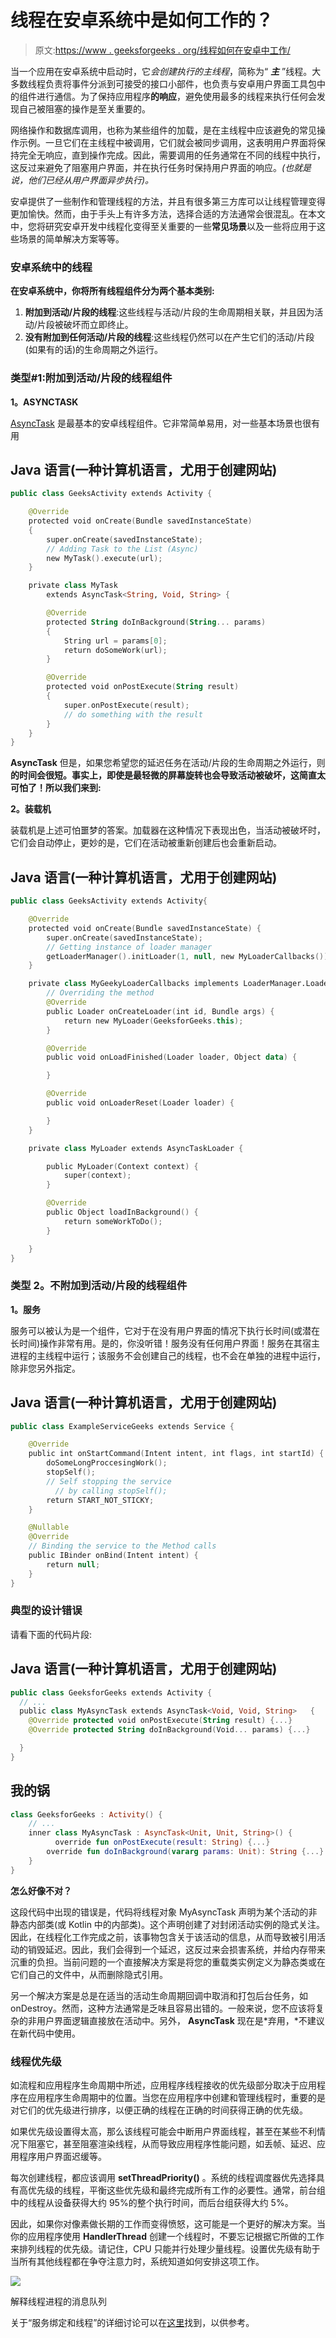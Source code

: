 # 线程在安卓系统中是如何工作的？

> 原文:[https://www . geeksforgeeks . org/线程如何在安卓中工作/](https://www.geeksforgeeks.org/how-does-threading-work-in-android/)

当一个应用在安卓系统中启动时，它*会创建执行的主线程*，简称为“ ***主*** ”线程。大多数线程负责将事件分派到可接受的接口小部件，也负责与安卓用户界面工具包中的组件进行通信。为了保持应用程序**的响应**，避免使用最多的线程来执行任何会发现自己被阻塞的操作是至关重要的。

网络操作和数据库调用，也称为某些组件的加载，是在主线程中应该避免的常见操作示例。一旦它们在主线程中被调用，它们就会被同步调用，这表明用户界面将保持完全无响应，直到操作完成。因此，需要调用的任务通常在不同的线程中执行，这反过来避免了阻塞用户界面，并在执行任务时保持用户界面的响应。*(也就是说，他们已经从用户界面异步执行)。*

安卓提供了一些制作和管理线程的方法，并且有很多第三方库可以让线程管理变得更加愉快。然而，由于手头上有许多方法，选择合适的方法通常会很混乱。在本文中，您将研究安卓开发中线程化变得至关重要的一些**常见场景**以及一些将应用于这些场景的简单解决方案等等。

### 安卓系统中的线程

**在安卓系统中，你将所有线程组件分为两个基本类别:**

1.  **附加到活动/片段的线程**:这些线程与活动/片段的生命周期相关联，并且因为活动/片段被破坏而立即终止。
2.  **没有附加到任何活动/片段的线程**:这些线程仍然可以在产生它们的活动/片段(如果有的话)的生命周期之外运行。

### 类型#1:附加到活动/片段的线程组件

**1。ASYNCTASK**

[AsyncTask](https://www.geeksforgeeks.org/asynchronous-synchronous-callbacks-java/) 是最基本的安卓线程组件。它非常简单易用，对一些基本场景也很有用

## Java 语言(一种计算机语言，尤用于创建网站)

```kt
public class GeeksActivity extends Activity {

    @Override
    protected void onCreate(Bundle savedInstanceState)
    {
        super.onCreate(savedInstanceState);
        // Adding Task to the List (Async)
        new MyTask().execute(url);
    }

    private class MyTask
        extends AsyncTask<String, Void, String> {

        @Override
        protected String doInBackground(String... params)
        {
            String url = params[0];
            return doSomeWork(url);
        }

        @Override
        protected void onPostExecute(String result)
        {
            super.onPostExecute(result);
            // do something with the result
        }
    }
}
```

**AsyncTask** 但是，如果您希望您的延迟任务在活动/片段的生命周期之外运行，则**的时间会很短。事实上，即使是最轻微的屏幕旋转也会导致活动被破坏，这简直太可怕了！所以我们来到:**

**2。装载机**

装载机是上述可怕噩梦的答案。加载器在这种情况下表现出色，当活动被破坏时，它们会自动停止，更妙的是，它们在活动被重新创建后也会重新启动。

## Java 语言(一种计算机语言，尤用于创建网站)

```kt
public class GeeksActivity extends Activity{

    @Override
    protected void onCreate(Bundle savedInstanceState) {
        super.onCreate(savedInstanceState);
        // Getting instance of loader manager
        getLoaderManager().initLoader(1, null, new MyLoaderCallbacks());
    }

    private class MyGeekyLoaderCallbacks implements LoaderManager.LoaderCallbacks {
        // Overriding the method
        @Override
        public Loader onCreateLoader(int id, Bundle args) {
            return new MyLoader(GeeksforGeeks.this);
        }

        @Override
        public void onLoadFinished(Loader loader, Object data) {

        }

        @Override
        public void onLoaderReset(Loader loader) {

        }
    }

    private class MyLoader extends AsyncTaskLoader {

        public MyLoader(Context context) {
            super(context);
        }

        @Override
        public Object loadInBackground() {
            return someWorkToDo();
        }

    }
}
```

### 类型 2。不附加到活动/片段的线程组件

**1。服务**

服务可以被认为是一个组件，它对于在没有用户界面的情况下执行长时间(或潜在长时间)操作非常有用。是的，你没听错！服务没有任何用户界面！服务在其宿主进程的主线程中运行；该服务不会创建自己的线程，也不会在单独的进程中运行，除非您另外指定。

## Java 语言(一种计算机语言，尤用于创建网站)

```kt
public class ExampleServiceGeeks extends Service {

    @Override
    public int onStartCommand(Intent intent, int flags, int startId) {
        doSomeLongProccesingWork();
        stopSelf();
        // Self stopping the service
          // by calling stopSelf();
        return START_NOT_STICKY;
    }

    @Nullable
    @Override
    // Binding the service to the Method calls
    public IBinder onBind(Intent intent) {
        return null;
    }
}
```

### 典型的设计错误

请看下面的代码片段:

## Java 语言(一种计算机语言，尤用于创建网站)

```kt
public class GeeksforGeeks extends Activity {
  // ...
  public class MyAsyncTask extends AsyncTask<Void, Void, String>   {
    @Override protected void onPostExecute(String result) {...}
    @Override protected String doInBackground(Void... params) {...}

  }
}
```

## 我的锅

```kt
class GeeksforGeeks : Activity() {
    // ...
    inner class MyAsyncTask : AsyncTask<Unit, Unit, String>() {
          override fun onPostExecute(result: String) {...}
        override fun doInBackground(vararg params: Unit): String {...}
    }
}
```

**怎么好像不对？**

这段代码中出现的错误是，代码将线程对象 MyAsyncTask 声明为某个活动的非静态内部类(或 Kotlin 中的内部类)。这个声明创建了对封闭活动实例的隐式关注。因此，在线程化工作完成之前，该事物包含关于该活动的信息，从而导致被引用活动的销毁延迟。因此，我们会得到一个延迟，这反过来会损害系统，并给内存带来沉重的负担。当前问题的一个直接解决方案是将您的重载类实例定义为静态类或在它们自己的文件中，从而删除隐式引用。

另一个解决方案是总是在适当的活动生命周期回调中取消和打包后台任务，如 onDestroy。然而，这种方法通常是乏味且容易出错的。一般来说，您不应该将复杂的非用户界面逻辑直接放在活动中。另外， **AsyncTask** 现在是*弃用，*不建议在新代码中使用。

### 线程优先级

如流程和应用程序生命周期中所述，应用程序线程接收的优先级部分取决于应用程序在应用程序生命周期中的位置。当您在应用程序中创建和管理线程时，重要的是对它们的优先级进行排序，以便正确的线程在正确的时间获得正确的优先级。

如果优先级设置得太高，那么该线程可能会中断用户界面线程，甚至在某些不利情况下阻塞它，甚至阻塞渲染线程，从而导致应用程序性能问题，如丢帧、延迟、应用程序用户界面迟缓等。

每次创建线程，都应该调用 **setThreadPriority()** 。系统的线程调度器优先选择具有高优先级的线程，平衡这些优先级和最终完成所有工作的必要性。通常，前台组中的线程从设备获得大约 95%的整个执行时间，而后台组获得大约 5%。

因此，如果你对像素做长期的工作而变得愤怒，这可能是一个更好的解决方案。当你的应用程序使用 **HandlerThread** 创建一个线程时，不要忘记根据它所做的工作来排列线程的优先级。请记住，CPU 只能并行处理少量线程。设置优先级有助于当所有其他线程都在争夺注意力时，系统知道如何安排这项工作。

![](img/76d792cb3b73a291c67b2b54d7967bf7.png)

解释线程进程的消息队列

关于“服务绑定和线程”的详细讨论可以在[这里](https://developer.android.com/guide/components/aidl)找到，以供参考。